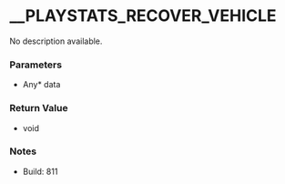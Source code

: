 # __PLAYSTATS_RECOVER_VEHICLE

No description available.

### Parameters
* Any* data

### Return Value
* void

### Notes
* Build: 811

